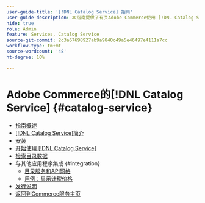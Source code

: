 ```yaml
---
user-guide-title: '[!DNL Catalog Service] 指南'
user-guide-description: 本指南提供了有关Adobe Commerce使用 [!DNL Catalog Service] 的详细说明。
hide: true
role: Admin
feature: Services, Catalog Service
source-git-commit: 2c3a67698927ab9a9840c49a5e46497e4111a7cc
workflow-type: tm+mt
source-wordcount: '48'
ht-degree: 10%

---
```


# Adobe Commerce的[!DNL Catalog Service] {#catalog-service}

- [指南概述](guide-overview.md)
- [ [!DNL Catalog Service]简介](overview.md)
- [安装](installation.md)
- [开始使用 [!DNL Catalog Service]](get-started.md)
- [检索目录数据](graphql-queries.md)
- 与其他应用程序集成 {#integration}
   - [目录服务和API网格](mesh.md)
   - [用例：显示计税价格](taxes.md)
- [发行说明](release-notes.md)
- [返回到Commerce服务主页](https://experienceleague.adobe.com/en/docs/commerce/user-guides/home)


